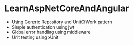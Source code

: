 # LearnAspNetCoreAndAngular
- Using Generic Repository and UnitOfWork pattern
- Simple authentication using jwt
- Global error handling using middleware
- Unit testing using xUnit
